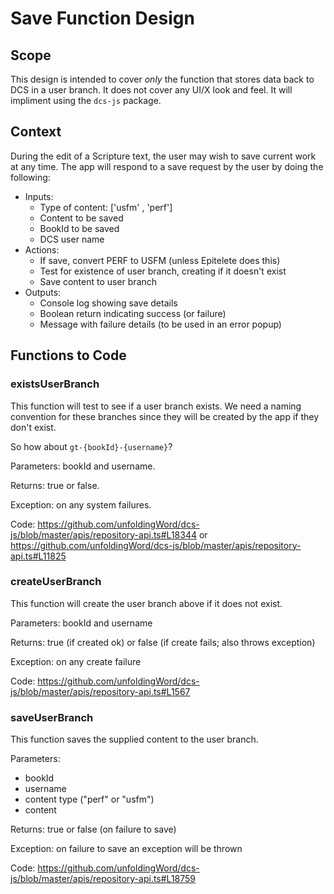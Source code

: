# Save Function Design

## Scope

This design is intended to cover *only* the function that stores data back to DCS in a user branch. It does not cover any UI/X look and feel. It will impliment using the `dcs-js` package.

## Context

During the edit of a Scripture text, the user may wish to save current work at any time. The app will respond to a save request by the user by doing the following:
- Inputs: 
	- Type of content: ['usfm' , 'perf']
	- Content to be saved
	- BookId to be saved
	- DCS user name
- Actions:
	- If save, convert PERF to USFM (unless Epitelete does this)
	- Test for existence of user branch, creating if it doesn't exist
	- Save content to user branch
- Outputs:
	- Console log showing save details
	- Boolean return indicating success (or failure) 
	- Message with failure details (to be used in an error popup)


## Functions to Code

### existsUserBranch

This function will test to see if a user branch exists. We need a naming convention for these branches since they will be created by the app if they don't exist.

So how about `gt-{bookId}-{username}`?

Parameters: bookId and username.

Returns: true or false. 

Exception: on any system failures.

Code: https://github.com/unfoldingWord/dcs-js/blob/master/apis/repository-api.ts#L18344 or https://github.com/unfoldingWord/dcs-js/blob/master/apis/repository-api.ts#L11825

### createUserBranch

This function will create the user branch above if it does not exist.

Parameters: bookId and username

Returns: true (if created ok) or false (if create fails; also throws exception)

Exception: on any create failure

Code: https://github.com/unfoldingWord/dcs-js/blob/master/apis/repository-api.ts#L1567

### saveUserBranch

This function saves the supplied content to the user branch.

Parameters: 
- bookId
- username
- content type ("perf" or "usfm")
- content

Returns: true or false (on failure to save)

Exception: on failure to save an exception will be thrown

Code: https://github.com/unfoldingWord/dcs-js/blob/master/apis/repository-api.ts#L18759


